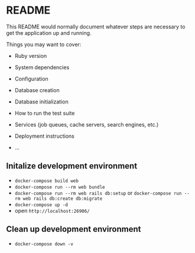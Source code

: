 # README

This README would normally document whatever steps are necessary to get the
application up and running.

Things you may want to cover:

* Ruby version

* System dependencies

* Configuration

* Database creation

* Database initialization

* How to run the test suite

* Services (job queues, cache servers, search engines, etc.)

* Deployment instructions

* ...

## Initalize development environment

- `docker-compose build web`
- `docker-compose run --rm web bundle`
- `docker-compose run --rm web rails db:setup` or
  `docker-compose run --rm web rails db:create db:migrate`
- `docker-compose up -d`
- open `http://localhost:26906/`

## Clean up development environment

- `docker-compose down -v`
